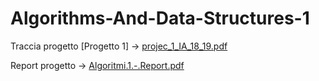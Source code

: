 # Algorithms-And-Data-Structures-1

Traccia progetto [Progetto 1] -> [projec_1_IA_18_19.pdf](https://github.com/LorenzoPantano/Algorithms-And-Data-Structures-1/files/6428578/projec_1_IA_18_19.pdf)

Report progetto -> [Algoritmi.1.-.Report.pdf](https://github.com/LorenzoPantano/Algorithms-And-Data-Structures-1/files/6428615/Algoritmi.1.-.Report.pdf)
